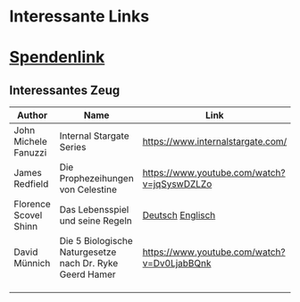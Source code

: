 # Interessante Links

# [Spendenlink](https://www.paypal.com/paypalme/jensmysl)

## Interessantes Zeug
| Author | Name | Link |
|-|-|-|
| John Michele Fanuzzi | Internal Stargate Series | <https://www.internalstargate.com/> |
| James Redfield | Die Prophezeihungen von Celestine | <https://www.youtube.com/watch?v=jqSyswDZLZo> |
| Florence Scovel Shinn | Das Lebensspiel und seine Regeln | [Deutsch](https://www.youtube.com/watch?v=fOgFqamanIQ) [Englisch](https://www.youtube.com/watch?v=Mu-es6rGfOE) |
| David Münnich | Die 5 Biologische Naturgesetze nach Dr. Ryke Geerd Hamer | <https://www.youtube.com/watch?v=Dv0LjabBQnk>|
| | | |
| | | |
| | | |


